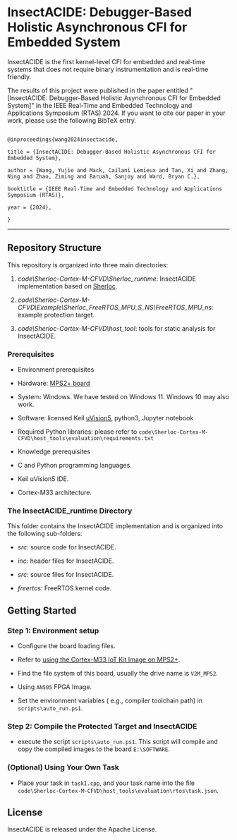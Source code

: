 
# InsectACIDE: Debugger-Based Holistic Asynchronous CFI for Embedded System

  

InsectACIDE is the first kernel-level CFI for embedded and real-time systems that does not require binary instrumentation and is real-time friendly.

  

The results of this project were published in the paper entitled "[InsectACIDE: Debugger-Based Holistic Asynchronous CFI for Embedded System]" in the IEEE Real-Time and Embedded Technology and Applications Symposium (RTAS) 2024. If you want to cite our paper in your work, please use the following BibTeX entry.

```

@inproceedings{wang2024insectacide,

title = {InsectACIDE: Debugger-Based Holistic Asynchronous CFI for Embedded System},

author = {Wang, Yujie and Mack, Cailani Lemieux and Tan, Xi and Zhang, Ning and Zhao, Ziming and Baruah, Sanjoy and Ward, Bryan C.},

booktitle = {IEEE Real-Time and Embedded Technology and Applications Symposium (RTAS)},

year = {2024},

}

```

---

  

## Repository Structure

  

This repository is organized into three main directories:

  

1. *code\Sherloc-Cortex-M-CFVD\Sherloc_runtime*: InsectACIDE implementation based on [Sherloc](https://cactilab.github.io/assets/pdf/sherloc2023.pdf).

2.  *code\Sherloc-Cortex-M-CFVD\Example\Sherloc_FreeRTOS_MPU_S_NS\FreeRTOS_MPU_ns*:  example protection target.

3. *code\Sherloc-Cortex-M-CFVD\host_tool*: tools for static analysis for InsectACIDE.

  

### Prerequisites

  

- Environment prerequisites

- Hardware: [MPS2+ board](https://developer.arm.com/Tools%20and%20Software/MPS2%20Plus%20FPGA%20Prototyping%20Board)

- System: Windows. We have tested on Windows 11. Windows 10 may also work.

- Software: licensed Keil [uVision5](https://www.keil.com/demo/eval/arm.htm), python3, Jupyter notebook

- Required Python libraries: please refer to `code\Sherloc-Cortex-M-CFVD\host_tools\evaluation\requirements.txt`

- Knowledge prerequisites

- C and Python programming languages.

- Keil uVision5 IDE.

- Cortex-M33 architecture.

  

### The InsectACIDE_runtime Directory

  

This folder contains the InsectACIDE implementation and is organized into the following sub-folders:

  

-  _src_: source code for InsectACIDE.

-  _inc_: header files for InsectACIDE.

-  _src_: source files for InsectACIDE.

-  _freertos_: FreeRTOS kernel code.
  

## Getting Started

  

### Step 1: Environment setup

  

- Configure the board loading files.

- Refer to [using the Cortex-M33 IoT Kit Image on MPS2+](https://www.keil.com/appnotes/files/apnt_300.pdf).

- Find the file system of this board, usually the drive name is `V2M_MPS2`.

- Using `AN505` FPGA Image.

- Set the environment variables ( e.g., compiler toolchain path) in `scripts\auto_run.ps1`.

### Step 2: Compile the Protected Target and InsectACIDE

- execute the script `scripts\auto_run.ps1`. This script will compile and copy the compiled images to the board `E:\SOFTWARE`.

### (Optional) Using Your Own Task

- Place your task in `task1.cpp`, and your task name into the file `code\Sherloc-Cortex-M-CFVD\host_tools\evaluation\rtos\task.json`.


## License

  

InsectACIDE is released under the Apache License.